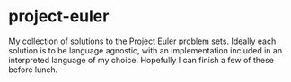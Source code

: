 project-euler
=============

My collection of solutions to the Project Euler problem sets. Ideally each solution is to be language agnostic, with an implementation included in an interpreted language of my choice. Hopefully I can finish a few of these before lunch.
